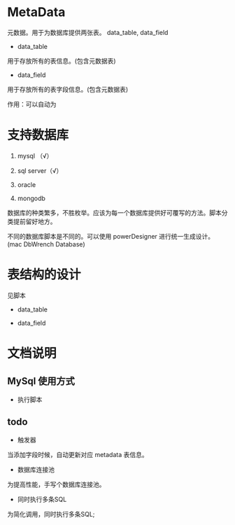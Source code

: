 # MetaData

元数据。用于为数据库提供两张表。 data_table, data_field

- data_table

用于存放所有的表信息。(包含元数据表)

- data_field

用于存放所有的表字段信息。(包含元数据表)

作用：可以自动为

# 支持数据库

1. mysql （√）

2. sql server（√）

3. oracle

4. mongodb

数据库的种类繁多，不胜枚举。应该为每一个数据库提供好可覆写的方法。脚本分类提前留好地方。

不同的数据库脚本是不同的。可以使用 powerDesigner 进行统一生成设计。(mac DbWrench Database)

# 表结构的设计

见脚本

- data_table

- data_field

# 文档说明

## MySql 使用方式

- 执行脚本

## todo

- 触发器

当添加字段时候，自动更新对应 metadata 表信息。

- 数据库连接池

为提高性能，手写个数据库连接池。

- 同时执行多条SQL

为简化调用，同时执行多条SQL;

